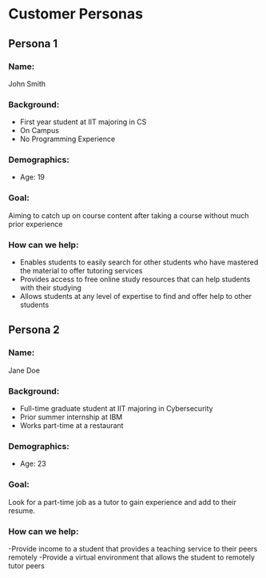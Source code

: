 # Customer Personas

## Persona 1

### **Name:**
John Smith
### **Background:**
- First year student at IIT majoring in CS
- On Campus
- No Programming Experience
### **Demographics:**
- Age: 19
### **Goal:** 
Aiming to catch up on course content after taking a course without much prior experience
### How can we help:
- Enables students to easily search for other students who have mastered the material to offer tutoring services
- Provides access to free online study resources that can help students with their studying
- Allows students at any level of expertise to find and offer help to other students

## Persona 2

### **Name:** 
Jane Doe
### **Background:**
- Full-time graduate student at IIT majoring in Cybersecurity
- Prior summer internship at IBM 
- Works part-time at a restaurant
### **Demographics:**
- Age: 23

### **Goal:** 
Look for a part-time job as a tutor to gain experience and add to their resume.

### How can we help:
-Provide income to a student that provides a teaching service to their peers remotely
-Provide a virtual environment that allows the student to  remotely tutor peers